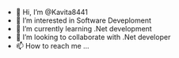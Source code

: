 - 👋 Hi, I’m @Kavita8441
- 👀 I’m interested in Software Deveploment 
- 🌱 I’m currently learning .Net development 
- 💞️ I’m looking to collaborate with .Net developer 
- 📫 How to reach me ...

<!---
Kavita8441/Kavita8441 is a ✨ special ✨ repository because its `README.md` (this file) appears on your GitHub profile.
You can click the Preview link to take a look at your changes.
--->
